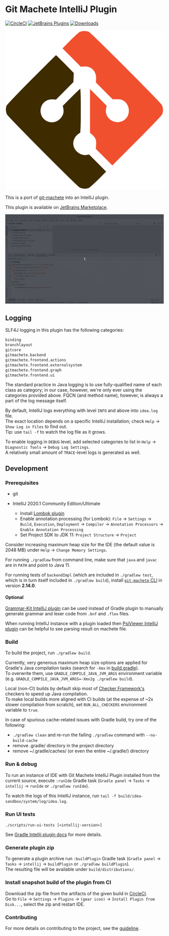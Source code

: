 # Git Machete IntelliJ Plugin

[![CircleCI](https://circleci.com/gh/VirtusLab/git-machete-intellij-plugin/tree/master.svg?style=shield)](https://circleci.com/gh/VirtusLab/git-machete-intellij-plugin/tree/master)
[![JetBrains Plugins](https://img.shields.io/jetbrains/plugin/v/14221-git-machete.svg)](https://plugins.jetbrains.com/plugin/14221-git-machete)
[![Downloads](https://img.shields.io/jetbrains/plugin/d/14221-git-machete.svg)](https://plugins.jetbrains.com/plugin/14221-git-machete)

![](src/main/resources/META-INF/pluginIcon.svg)

This is a port of [git-machete](https://github.com/VirtusLab/git-machete) into an IntelliJ plugin.

This plugin is available on [JetBrains Marketplace](https://plugins.jetbrains.com/plugin/14221-git-machete).

![](demo-workflow.gif)


## Logging

SLF4J logging in this plugin has the following categories:

```
binding
branchlayout
gitcore
gitmachete.backend
gitmachete.frontend.actions
gitmachete.frontend.externalsystem
gitmachete.frontend.graph
gitmachete.frontend.ui
```

The standard practice in Java logging is to use fully-qualified name of each class as category;
in our case, however, we're only ever using the categories provided above.
FQCN (and method name), however, is always a part of the log message itself.

By default, IntelliJ logs everything with level `INFO` and above into `idea.log` file. <br/>
The exact location depends on a specific IntelliJ installation; check `Help` -> `Show Log in Files` to find out. <br/>
Tip: use `tail -f` to watch the log file as it grows.

To enable logging in `DEBUG` level, add selected categories to list in `Help` -> `Diagnostic Tools` -> `Debug Log Settings`. <br/>
A relatively small amount of `TRACE`-level logs is generated as well.


## Development

### Prerequisites

* git
* IntelliJ 2020.1 Community Edition/Ultimate

  * Install [Lombok plugin](https://plugins.jetbrains.com/plugin/6317-lombok/)
  * Enable annotation processing (for Lombok):
    `File` -> `Settings` -> `Build`, `Execution`, `Deployment` -> `Compiler` -> `Annotation Processors` -> `Enable Annotation Processing`
  * Set Project SDK to JDK 11: `Project Structure` -> `Project`

Consider increasing maximum heap size for the IDE (the default value is 2048 MB) under `Help` -> `Change Memory Settings`.

For running `./gradlew` from command line, make sure that `java` and `javac` are in `PATH` and point to Java 11.

For running tests of `backendImpl` (which are included in `./gradlew test`, which is in turn itself included in `./gradlew build`),
install [`git-machete` CLI](https://github.com/VirtusLab/git-machete#install) in version **2.14.0**.

#### Optional

[Grammar-Kit IntelliJ plugin](https://plugins.jetbrains.com/plugin/6606-grammar-kit) can be used instead of Gradle plugin
to manually generate grammar and lexer code from `.bnf` and `.flex` files.

When running IntelliJ instance with a plugin loaded then [PsiViewer IntelliJ plugin](https://plugins.jetbrains.com/plugin/227-psiviewer)
can be helpful to see parsing result on machete file.


### Build

To build the project, run `./gradlew build`.

Currently, very generous maximum heap size options are applied for Gradle's Java compilation tasks (search for `-Xmx` in [build.gradle](build.gradle)). <br/>
To overwrite them, use `GRADLE_COMPILE_JAVA_JVM_ARGS` environment variable (e.g. `GRADLE_COMPILE_JAVA_JVM_ARGS=-Xmx2g ./gradlew build`).

Local (non-CI) builds by default skip most of [Checker Framework's](https://checkerframework.org/manual/) checkers to speed up Java compilation.<br/>
To make local builds more aligned with CI builds (at the expense of ~2x slower compilation from scratch), set `RUN_ALL_CHECKERS` environment variable to `true`.

In case of spurious cache-related issues with Gradle build, try one of the following:
* `./gradlew clean` and re-run the failing `./gradlew` command with `--no-build-cache`
* remove .gradle/ directory in the project directory
* remove ~/.gradle/caches/ (or even the entire ~/.gradle/) directory


### Run & debug

To run an instance of IDE with Git Machete IntelliJ Plugin installed from the current source,
execute `:runIde` Gradle task (`Gradle panel` -> `Tasks` -> `intellij` -> `runIde` or `./gradlew runIde`).

To watch the logs of this IntelliJ instance, run `tail -f build/idea-sandbox/system/log/idea.log`.


### Run UI tests

```
./scripts/run-ui-tests [<intellij-version>]
```

See [Gradle Intellij plugin docs](https://github.com/JetBrains/gradle-intellij-plugin/tree/master/examples/ui-test-example)
for more details.


### Generate plugin zip

To generate a plugin archive run `:buildPlugin` Gradle task (`Gradle panel` -> `Tasks` -> `intellij` -> `buildPlugin` or `./gradlew buildPlugin`).<br/>
The resulting file will be available under `build/distributions/`.


### Install snapshot build of the plugin from CI

Download the zip file from the artifacts of the given build in [CircleCI](https://app.circleci.com/pipelines/github/VirtusLab/git-machete-intellij-plugin). <br/>
Go to `File` -> `Settings` -> `Plugins` -> `(gear icon)` -> `Install Plugin from Disk...`, select the zip and restart IDE.


### Contributing

For more details on contributing to the project, see the [guideline](CONTRIBUTING.md).
